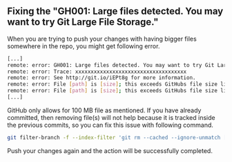 ## Fixing the "GH001: Large files detected. You may want to try Git Large File Storage."

When you are trying to push your changes with having bigger files somewhere in the repo, you might get following error.

```bash
[...]
remote: error: GH001: Large files detected. You may want to try Git Large File Storage - https://git-lfs.github.com.
remote: error: Trace: xxxxxxxxxxxxxxxxxxxxxxxxxxxxxxxxxxxx
remote: error: See http://git.io/iEPt8g for more information.
remote: error: File [path] is [size]; this exceeds GitHubs file size limit of 100.00 MB
remote: error: File [path] is [size]; this exceeds GitHubs file size limit of 100.00 MB
[...]
```

GitHub only allows for 100 MB file as mentioned. If you have already committed, then removing file(s) will not help because it is tracked inside the previous commits, so you can fix this issue with following command.

```bash
git filter-branch -f --index-filter 'git rm --cached --ignore-unmatch [path/to/big/file]'
```

Push your changes again and the action will be successfully completed.